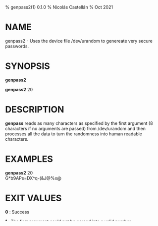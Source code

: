 % genpass2(1) 0.1.0
% Nicolás Castellán
% Oct 2021

<!-- Use:                                                             -->
<!--   pandoc binme.1.md -s -t man -o binme.1                         -->
<!-- to convert this markdown to groff format                         -->
<!-- Choose from these sections:                                      -->
<!-- 1. Executable programs: Or, shell commands.                      -->
<!-- 2. System calls: Functions provided by the kernel.               -->
<!-- 3. Library calls: Functions within program libraries.            -->
<!-- 4. Special files.                                                -->
<!-- 5. File formats and conventions: For example, “/etc/passwd”.     -->
<!-- 6. Games.                                                        -->
<!-- 7. Miscellaneous: Macro packages and conventions, such as groff. -->
<!-- 8. System administration commands: Usually reserved for root.    -->
<!-- 9. Kernel routines: Not usually installed by default.            -->

# NAME
genpass2 - Uses the device file /dev/urandom to genereate very secure passwords.

# SYNOPSIS
**genpass2**

**genpass2** 20

# DESCRIPTION
**genpass** reads as many characters as specified by the first argument (8 characters if no
arguments are passed) from /dev/urandom and then processes all the data to turn the randomness into
human readable characters.

# EXAMPLES
**genpass2** 20  
G*b9APs=DX^q-(&J@%x@

# EXIT VALUES
**0**
: Success

**1**
: The first argument could not be parsed into a valid number.

# COPYRIGHT
Copyright © Nicolás Castellán 2021. License MIT. This software is provided "AS IS", there's no
warrany of any kind.
